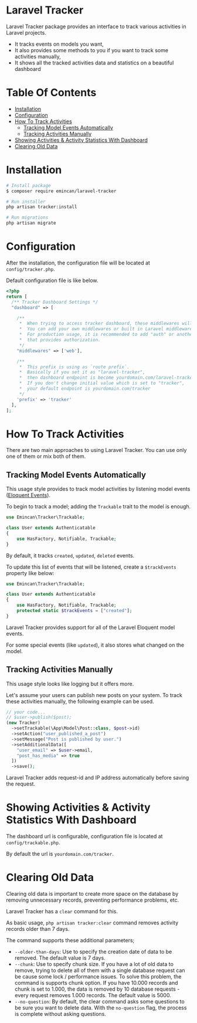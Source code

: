 # Laravel Tracker

Laravel Tracker package provides an interface to track various
activities in Laravel projects.

- It tracks events on models you want,
- It also provides some methods to you if you want to track some activities
  manually,
- It shows all the tracked activities data and statistics on a beautiful
  dashboard

# Table Of Contents

- [Installation](#installation)
- [Configuration](#configuration)
- [How To Track Activities](#how-to-track-activities)
  - [Tracking Model Events Automatically](#tracking-model-events-automatically)
  - [Tracking Activities Manually](#tracking-activities-manually)
- [Showing Activities & Activity Statistics With Dashboard](#showing-activities---activity-statistics-with-dashboard)
- [Clearing Old Data](#clearing-old-data)

# Installation

```bash
# Install package
$ composer require emincan/laravel-tracker

# Run installer
php artisan tracker:install

# Run migrations
php artisan migrate
```

# Configuration

After the installation, the configuration file will be located at
`config/tracker.php`.

Default configuration file is like below.

```php
<?php
return [
  /** Tracker Dashboard Settings */
  "dashboard" => [

    /**
     *  When trying to access tracker dashboard, these middlewares will be used.
     *  You can add your own middlewares or built in Laravel middlewares here.
     *  For production usage, it is recommended to add "auth" or another middleware
     *  that provides authorization.
     */
    "middlewares" => ['web'],

    /**
     *  This prefix is using as `route prefix`.
     *  Basically if you set it as "laravel-tracker",
     *  then dashboard endpoint is become yourdomain.com/laravel-tracker.
     *  If you don't change initial value which is set to "tracker",
     *  your default endpoint is yourdomain.com/tracker
     */
    'prefix' => 'tracker'
  ],
];
```

# How To Track Activities

There are two main approaches to using Laravel Tracker. You can use only one of
them or mix both of them.

## Tracking Model Events Automatically

This usage style provides to track model activities by listening model events
([Eloquent Events](https://laravel.com/docs/9.x/eloquent#events)).

To begin to track a model; adding the `Trackable` trait to the model is enough.

```php
use Emincan\Tracker\Trackable;

class User extends Authenticatable
{
    use HasFactory, Notifiable, Trackable;
}
```

By default, it tracks `created`, `updated`, `deleted` events.

To update this list of events that will be listened, create a `$trackEvents`
property like below:

```php
use Emincan\Tracker\Trackable;

class User extends Authenticatable
{
    use HasFactory, Notifiable, Trackable;
    protected static $trackEvents = ["created"];
}
```

Laravel Tracker provides support for all of the Laravel Eloquent model events.

For some special events (like `updated`), it also stores what changed on the
model.

## Tracking Activities Manually

This usage style looks like logging but it offers more.

Let's assume your users can publish new posts on your system. To track these
activities manually, the following example can be used.

```php
// your code...
// $user->publish($post);
(new Tracker)
  ->setTrackable(\App\Model\Post::class, $post->id)
  ->setAction("user_published_a_post")
  ->setMessage("Post is published by user.")
  ->setAdditionalData([
    "user_email" => $user->email,
    "post_has_media" => true
  ])
  ->save();
```

Laravel Tracker adds request-id and IP address automatically before saving the request.

# Showing Activities & Activity Statistics With Dashboard

The dashboard url is configurable, configuration file is located at `config/trackable.php`.

By default the url is `yourdomain.com/tracker`.

# Clearing Old Data

Clearing old data is important to create more space on the database by removing
unnecessary records, preventing performance problems, etc.

Laravel Tracker has a `clear` command for this.

As basic usage, `php artisan tracker:clear` command removes activity records older than 7 days.

The command supports these additional parameters;

- `--older-than-days`: Use to specify the creation date of data to be removed.
  The default value is 7 days.
- `--chunk`: Use to specify chunk size. If you have a lot of old data to
  remove, trying to delete all of them with a single database request can be
  cause some lock / performance issues. To solve this problem, the command is
  supports chunk option. If you have 10.000 records and chunk is set to 1.000,
  the data is removed by 10 database requests - every request removes 1.000
  records. The default value is 5000.
- `--no-question`: By default, the clear command asks some questions to be sure
  you want to delete data. With the `no-question` flag, the process is complete
  without asking questions.
